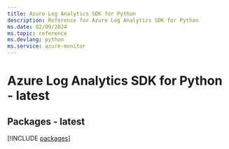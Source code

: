 ```yaml
---
title: Azure Log Analytics SDK for Python
description: Reference for Azure Log Analytics SDK for Python
ms.date: 02/09/2024
ms.topic: reference
ms.devlang: python
ms.service: azure-monitor
---
```

# Azure Log Analytics SDK for Python - latest
## Packages - latest
[!INCLUDE [packages](log-analytics-index.md)]